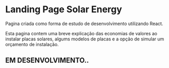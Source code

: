# Landing Page Solar Energy

Pagina criada como forma de estudo de desenvolvimento utilizando React.

Esta pagina contem uma breve explicação das economias de valores ao instalar placas solares, algums modelos de placas
e a opção de simular um orçamento de instalação.


## EM DESENVOLVIMENTO..